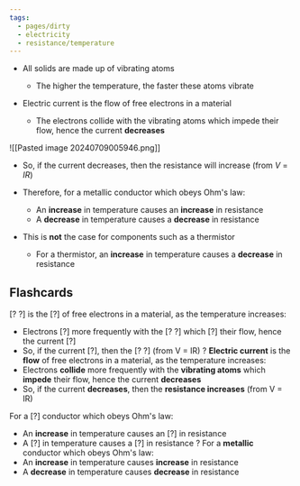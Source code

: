 ```yaml
---
tags:
  - pages/dirty
  - electricity
  - resistance/temperature
---
```


- All solids are made up of vibrating atoms
    
    - The higher the temperature, the faster these atoms vibrate
    
- Electric current is the flow of free electrons in a material
    - The electrons collide with the vibrating atoms which impede their flow, hence the current **decreases**

![[Pasted image 20240709005946.png]]

- So, if the current decreases, then the resistance will increase (from _V_ = _IR_)
- Therefore, for a metallic conductor which obeys Ohm's law:
    
    - An **increase** in temperature causes an **increase** in resistance
    - A **decrease** in temperature causes a **decrease** in resistance
    
- This is **not** the case for components such as a thermistor
    - For a thermistor, an **increase** in temperature causes a **decrease** in resistance


## Flashcards

[? ?] is the [?] of free electrons in a material, as the temperature increases:
- Electrons [?] more frequently with the [? ?] which [?] their flow, hence the current [?]
- So, if the current [?], then the [? ?] (from V = IR)
?
**Electric current** is the **flow** of free electrons in a material, as the temperature increases:
- Electrons **collide** more frequently with the **vibrating atoms** which **impede** their flow, hence the current **decreases**
- So, if the current **decreases**, then the **resistance increases** (from V = IR)
<!--SR:!2024-07-10,1,230-->



For a [?] conductor which obeys Ohm's law:
- An **increase** in temperature causes an [?] in resistance
- A [?] in temperature causes a [?] in resistance
?
For a **metallic** conductor which obeys Ohm's law:
- An **increase** in temperature causes **increase** in resistance
- A **decrease** in temperature causes **decrease** in resistance
<!--SR:!2024-07-10,1,230-->